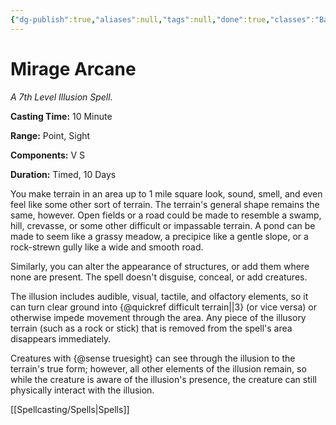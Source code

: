 ```yaml
---
{"dg-publish":true,"aliases":null,"tags":null,"done":true,"classes":"Bard, Druid, Wizard,","spellLevel":7,"school":"Illusion","source":"PHB","permalink":"/spells/mirage-arcane/","dgHomeLink":false,"dgPassFrontmatter":true}
---
```


# Mirage Arcane
*A 7th Level Illusion Spell.*

**Casting Time:** 10 Minute

**Range:** Point, Sight

**Components:** V S 

**Duration:** Timed, 10 Days

You make terrain in an area up to 1 mile square look, sound, smell, and even feel like some other sort of terrain. The terrain's general shape remains the same, however. Open fields or a road could be made to resemble a swamp, hill, crevasse, or some other difficult or impassable terrain. A pond can be made to seem like a grassy meadow, a precipice like a gentle slope, or a rock-strewn gully like a wide and smooth road.



Similarly, you can alter the appearance of structures, or add them where none are present. The spell doesn't disguise, conceal, or add creatures.



The illusion includes audible, visual, tactile, and olfactory elements, so it can turn clear ground into {@quickref difficult terrain||3} (or vice versa) or otherwise impede movement through the area. Any piece of the illusory terrain (such as a rock or stick) that is removed from the spell's area disappears immediately.



Creatures with {@sense truesight} can see through the illusion to the terrain's true form; however, all other elements of the illusion remain, so while the creature is aware of the illusion's presence, the creature can still physically interact with the illusion.

[[Spellcasting/Spells|Spells]]